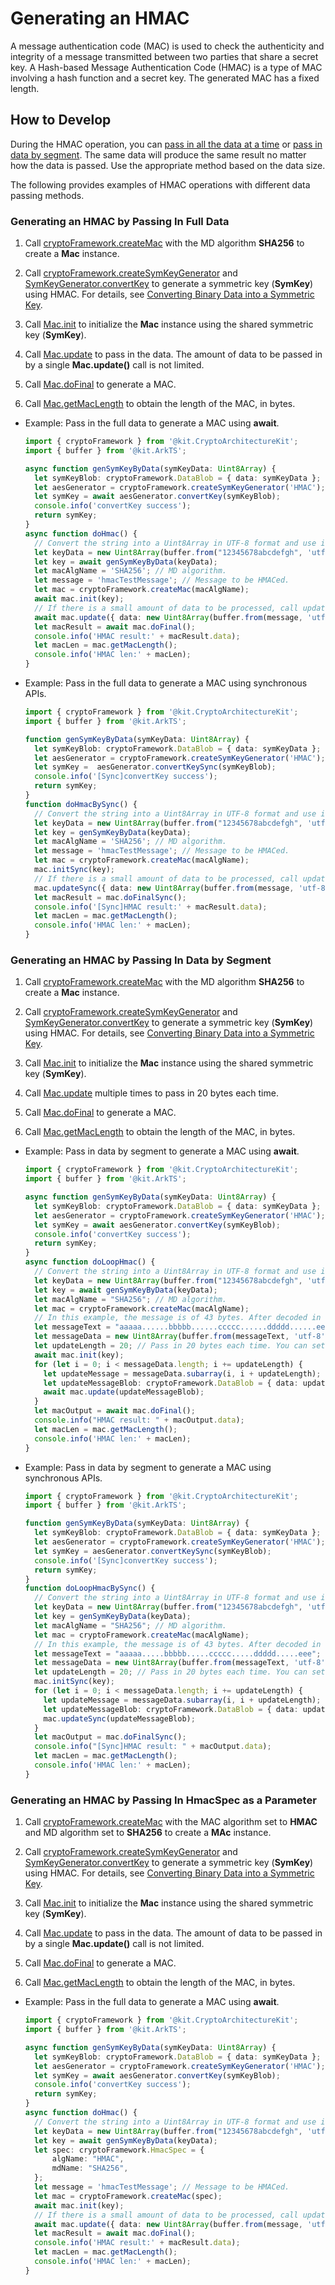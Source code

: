 # Generating an HMAC

A message authentication code (MAC) is used to check the authenticity and integrity of a message transmitted between two parties that share a secret key. A Hash-based Message Authentication Code (HMAC) is a type of MAC involving a hash function and a secret key. The generated MAC has a fixed length.

## How to Develop

During the HMAC operation, you can [pass in all the data at a time](#generating-an-hmac-by-passing-in-full-data) or [pass in data by segment](#generating-an-hmac-by-passing-in-data-by-segment). The same data will produce the same result no matter how the data is passed. Use the appropriate method based on the data size.

The following provides examples of HMAC operations with different data passing methods.

### Generating an HMAC by Passing In Full Data

1. Call [cryptoFramework.createMac](../../reference/apis-crypto-architecture-kit/js-apis-cryptoFramework.md#cryptoframeworkcreatemac) with the MD algorithm **SHA256** to create a **Mac** instance.

2. Call [cryptoFramework.createSymKeyGenerator](../../reference/apis-crypto-architecture-kit/js-apis-cryptoFramework.md#cryptoframeworkcreatesymkeygenerator) and [SymKeyGenerator.convertKey](../../reference/apis-crypto-architecture-kit/js-apis-cryptoFramework.md#convertkey-1) to generate a symmetric key (**SymKey**) using HMAC.
   For details, see [Converting Binary Data into a Symmetric Key](crypto-convert-binary-data-to-sym-key.md).

3. Call [Mac.init](../../reference/apis-crypto-architecture-kit/js-apis-cryptoFramework.md#init-6) to initialize the **Mac** instance using the shared symmetric key (**SymKey**).

4. Call [Mac.update](../../reference/apis-crypto-architecture-kit/js-apis-cryptoFramework.md#update-8) to pass in the data. The amount of data to be passed in by a single **Mac.update()** call is not limited.

5. Call [Mac.doFinal](../../reference/apis-crypto-architecture-kit/js-apis-cryptoFramework.md#dofinal-2) to generate a MAC.

6. Call [Mac.getMacLength](../../reference/apis-crypto-architecture-kit/js-apis-cryptoFramework.md#getmaclength) to obtain the length of the MAC, in bytes.

- Example: Pass in the full data to generate a MAC using **await**.

  ```ts
  import { cryptoFramework } from '@kit.CryptoArchitectureKit';
  import { buffer } from '@kit.ArkTS';

  async function genSymKeyByData(symKeyData: Uint8Array) {
    let symKeyBlob: cryptoFramework.DataBlob = { data: symKeyData };
    let aesGenerator = cryptoFramework.createSymKeyGenerator('HMAC');
    let symKey = await aesGenerator.convertKey(symKeyBlob);
    console.info('convertKey success');
    return symKey;
  }
  async function doHmac() {
    // Convert the string into a Uint8Array in UTF-8 format and use it as the private key, which is 128 bits (16 bytes).
    let keyData = new Uint8Array(buffer.from("12345678abcdefgh", 'utf-8').buffer);
    let key = await genSymKeyByData(keyData);
    let macAlgName = 'SHA256'; // MD algorithm.
    let message = 'hmacTestMessage'; // Message to be HMACed.
    let mac = cryptoFramework.createMac(macAlgName);
    await mac.init(key);
    // If there is a small amount of data to be processed, call update() to pass in all the data at a time. The amount of data to be passed in by a single update() call is not limited.
    await mac.update({ data: new Uint8Array(buffer.from(message, 'utf-8').buffer) });
    let macResult = await mac.doFinal();
    console.info('HMAC result:' + macResult.data);
    let macLen = mac.getMacLength();
    console.info('HMAC len:' + macLen);
  }
  ```

- Example: Pass in the full data to generate a MAC using synchronous APIs.

  ```ts
  import { cryptoFramework } from '@kit.CryptoArchitectureKit';
  import { buffer } from '@kit.ArkTS';

  function genSymKeyByData(symKeyData: Uint8Array) {
    let symKeyBlob: cryptoFramework.DataBlob = { data: symKeyData };
    let aesGenerator = cryptoFramework.createSymKeyGenerator('HMAC');
    let symKey =  aesGenerator.convertKeySync(symKeyBlob);
    console.info('[Sync]convertKey success');
    return symKey;
  }
  function doHmacBySync() {
    // Convert the string into a Uint8Array in UTF-8 format and use it as the private key, which is 128 bits (16 bytes).
    let keyData = new Uint8Array(buffer.from("12345678abcdefgh", 'utf-8').buffer);
    let key = genSymKeyByData(keyData);
    let macAlgName = 'SHA256'; // MD algorithm.
    let message = 'hmacTestMessage'; // Message to be HMACed.
    let mac = cryptoFramework.createMac(macAlgName);
    mac.initSync(key);
    // If there is a small amount of data to be processed, call update() to pass in all the data at a time. The amount of data to be passed in by a single update() call is not limited.
    mac.updateSync({ data: new Uint8Array(buffer.from(message, 'utf-8').buffer) });
    let macResult = mac.doFinalSync();
    console.info('[Sync]HMAC result:' + macResult.data);
    let macLen = mac.getMacLength();
    console.info('HMAC len:' + macLen);
  }
  ```

### Generating an HMAC by Passing In Data by Segment

1. Call [cryptoFramework.createMac](../../reference/apis-crypto-architecture-kit/js-apis-cryptoFramework.md#cryptoframeworkcreatemac) with the MD algorithm **SHA256** to create a **Mac** instance.

2. Call [cryptoFramework.createSymKeyGenerator](../../reference/apis-crypto-architecture-kit/js-apis-cryptoFramework.md#cryptoframeworkcreatesymkeygenerator) and [SymKeyGenerator.convertKey](../../reference/apis-crypto-architecture-kit/js-apis-cryptoFramework.md#convertkey-1) to generate a symmetric key (**SymKey**) using HMAC.
   For details, see [Converting Binary Data into a Symmetric Key](crypto-convert-binary-data-to-sym-key.md).

3. Call [Mac.init](../../reference/apis-crypto-architecture-kit/js-apis-cryptoFramework.md#init-7) to initialize the **Mac** instance using the shared symmetric key (**SymKey**).

4. Call [Mac.update](../../reference/apis-crypto-architecture-kit/js-apis-cryptoFramework.md#update-9) multiple times to pass in 20 bytes each time.

5. Call [Mac.doFinal](../../reference/apis-crypto-architecture-kit/js-apis-cryptoFramework.md#dofinal-3) to generate a MAC.

6. Call [Mac.getMacLength](../../reference/apis-crypto-architecture-kit/js-apis-cryptoFramework.md#getmaclength) to obtain the length of the MAC, in bytes.

- Example: Pass in data by segment to generate a MAC using **await**.

  ```ts
  import { cryptoFramework } from '@kit.CryptoArchitectureKit';
  import { buffer } from '@kit.ArkTS';

  async function genSymKeyByData(symKeyData: Uint8Array) {
    let symKeyBlob: cryptoFramework.DataBlob = { data: symKeyData };
    let aesGenerator = cryptoFramework.createSymKeyGenerator('HMAC');
    let symKey = await aesGenerator.convertKey(symKeyBlob);
    console.info('convertKey success');
    return symKey;
  }
  async function doLoopHmac() {
    // Convert the string into a Uint8Array in UTF-8 format and use it as the private key, which is 128 bits (16 bytes).
    let keyData = new Uint8Array(buffer.from("12345678abcdefgh", 'utf-8').buffer);
    let key = await genSymKeyByData(keyData);
    let macAlgName = "SHA256"; // MD algorithm.
    let mac = cryptoFramework.createMac(macAlgName);
    // In this example, the message is of 43 bytes. After decoded in UTF-8 format, the message is also of 43 bytes.
    let messageText = "aaaaa......bbbbb......ccccc......ddddd......eee";
    let messageData = new Uint8Array(buffer.from(messageText, 'utf-8').buffer);
    let updateLength = 20; // Pass in 20 bytes each time. You can set this parameter as required.
    await mac.init(key);
    for (let i = 0; i < messageData.length; i += updateLength) {
      let updateMessage = messageData.subarray(i, i + updateLength);
      let updateMessageBlob: cryptoFramework.DataBlob = { data: updateMessage };
      await mac.update(updateMessageBlob);
    }
    let macOutput = await mac.doFinal();
    console.info("HMAC result: " + macOutput.data);
    let macLen = mac.getMacLength();
    console.info('HMAC len:' + macLen);
  }
  ```

- Example: Pass in data by segment to generate a MAC using synchronous APIs.

  ```ts
  import { cryptoFramework } from '@kit.CryptoArchitectureKit';
  import { buffer } from '@kit.ArkTS';

  function genSymKeyByData(symKeyData: Uint8Array) {
    let symKeyBlob: cryptoFramework.DataBlob = { data: symKeyData };
    let aesGenerator = cryptoFramework.createSymKeyGenerator('HMAC');
    let symKey = aesGenerator.convertKeySync(symKeyBlob);
    console.info('[Sync]convertKey success');
    return symKey;
  }
  function doLoopHmacBySync() {
    // Convert the string into a Uint8Array in UTF-8 format and use it as the private key, which is 128 bits (16 bytes).
    let keyData = new Uint8Array(buffer.from("12345678abcdefgh", 'utf-8').buffer);
    let key = genSymKeyByData(keyData);
    let macAlgName = "SHA256"; // MD algorithm.
    let mac = cryptoFramework.createMac(macAlgName);
    // In this example, the message is of 43 bytes. After decoded in UTF-8 format, the message is also of 43 bytes.
    let messageText = "aaaaa.....bbbbb.....ccccc.....ddddd.....eee";
    let messageData = new Uint8Array(buffer.from(messageText, 'utf-8').buffer);
    let updateLength = 20; // Pass in 20 bytes each time. You can set this parameter as required.
    mac.initSync(key);
    for (let i = 0; i < messageData.length; i += updateLength) {
      let updateMessage = messageData.subarray(i, i + updateLength);
      let updateMessageBlob: cryptoFramework.DataBlob = { data: updateMessage };
      mac.updateSync(updateMessageBlob);
    }
    let macOutput = mac.doFinalSync();
    console.info("[Sync]HMAC result: " + macOutput.data);
    let macLen = mac.getMacLength();
    console.info('HMAC len:' + macLen);
  }
  ```


### Generating an HMAC by Passing In HmacSpec as a Parameter
1. Call [cryptoFramework.createMac](../../reference/apis-crypto-architecture-kit/js-apis-cryptoFramework.md#cryptoframeworkcreatemac) with the MAC algorithm set to **HMAC** and MD algorithm set to **SHA256** to create a **MAc** instance.

2. Call [cryptoFramework.createSymKeyGenerator](../../reference/apis-crypto-architecture-kit/js-apis-cryptoFramework.md#cryptoframeworkcreatesymkeygenerator) and [SymKeyGenerator.convertKey](../../reference/apis-crypto-architecture-kit/js-apis-cryptoFramework.md#convertkey-1) to generate a symmetric key (**SymKey**) using HMAC.
   For details, see [Converting Binary Data into a Symmetric Key](crypto-convert-binary-data-to-sym-key.md).

3. Call [Mac.init](../../reference/apis-crypto-architecture-kit/js-apis-cryptoFramework.md#init-6) to initialize the **Mac** instance using the shared symmetric key (**SymKey**).

4. Call [Mac.update](../../reference/apis-crypto-architecture-kit/js-apis-cryptoFramework.md#update-8) to pass in the data. The amount of data to be passed in by a single **Mac.update()** call is not limited.

5. Call [Mac.doFinal](../../reference/apis-crypto-architecture-kit/js-apis-cryptoFramework.md#dofinal-2) to generate a MAC.

6. Call [Mac.getMacLength](../../reference/apis-crypto-architecture-kit/js-apis-cryptoFramework.md#getmaclength) to obtain the length of the MAC, in bytes.

- Example: Pass in the full data to generate a MAC using **await**.

  ```ts
  import { cryptoFramework } from '@kit.CryptoArchitectureKit';
  import { buffer } from '@kit.ArkTS';

  async function genSymKeyByData(symKeyData: Uint8Array) {
    let symKeyBlob: cryptoFramework.DataBlob = { data: symKeyData };
    let aesGenerator = cryptoFramework.createSymKeyGenerator('HMAC');
    let symKey = await aesGenerator.convertKey(symKeyBlob);
    console.info('convertKey success');
    return symKey;
  }
  async function doHmac() {
    // Convert the string into a Uint8Array in UTF-8 format and use it as the private key, which is 128 bits (16 bytes).
    let keyData = new Uint8Array(buffer.from("12345678abcdefgh", 'utf-8').buffer);
    let key = await genSymKeyByData(keyData);
    let spec: cryptoFramework.HmacSpec = {
        algName: "HMAC",
        mdName: "SHA256",
    };
    let message = 'hmacTestMessage'; // Message to be HMACed.
    let mac = cryptoFramework.createMac(spec);
    await mac.init(key);
    // If there is a small amount of data to be processed, call update() to pass in all the data at a time. The amount of data to be passed in by a single update() call is not limited.
    await mac.update({ data: new Uint8Array(buffer.from(message, 'utf-8').buffer) });
    let macResult = await mac.doFinal();
    console.info('HMAC result:' + macResult.data);
    let macLen = mac.getMacLength();
    console.info('HMAC len:' + macLen);
  }
  ```
